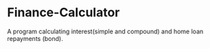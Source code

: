 # Finance-Calculator
A program calculating interest(simple and compound) and home loan repayments (bond).
